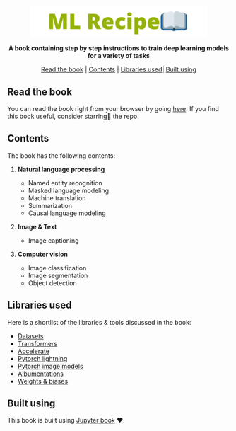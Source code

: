 <div align="center">

<img src="logo.png" width="400px">
   
**A book containing step by step instructions to train deep learning models for a variety of tasks**

<p align="center">
   <a href="#read-the-book">Read the book</a> |
   <a href="#contents">Contents</a> |
   <a href="#libraries-used">Libraries used</a>|
   <a href="#built-using">Built using</a>
</p>
   
</div>

## Read the book
You can read the book right from your browser by going [here](https://bipinkrishnan.github.io/ml-recipe-book). If you find this book useful, consider starring🌟 the repo.

## Contents

The book has the following contents:

1. **Natural language processing**

    * Named entity recognition
    * Masked language modeling
    * Machine translation
    * Summarization
    * Causal language modeling

2. **Image & Text**

    * Image captioning

3. **Computer vision**

    * Image classification
    * Image segmentation
    * Object detection

## Libraries used

Here is a shortlist of the libraries & tools discussed in the book:

* [Datasets](https://github.com/huggingface/datasets)
* [Transformers](https://github.com/huggingface/transformers)
* [Accelerate](https://github.com/huggingface/accelerate)
* [Pytorch lightning](https://github.com/PyTorchLightning/pytorch-lightning)
* [Pytorch image models](https://github.com/rwightman/pytorch-image-models)
* [Albumentations](https://albumentations.ai/)
* [Weights & biases](https://wandb.ai/)

## Built using

This book is built using [Jupyter book](https://jupyterbook.org/) ❤️.

